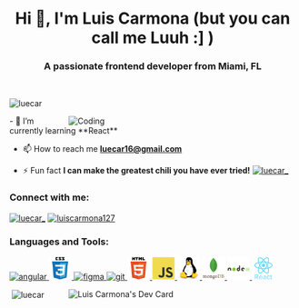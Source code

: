 <h1 align="center">Hi 👋, I'm Luis Carmona (but you can call me Luuh :] )</h1>
<h3 align="center">A passionate frontend developer from Miami, FL</h3>
<br>
<p align="left"> <img src="https://komarev.com/ghpvc/?username=luecar&label=Profile%20views&color=0e75b6&style=flat" alt="luecar" /> </p>

<!-- <p align="left">  </p> -->

<img align="right" alt="Coding" width="400" src="https://data.whicdn.com/images/271624292/original.gif">
- 🌱 I’m currently learning **React**

- 📫 How to reach me **luecar16@gmail.com**

- ⚡ Fun fact **I can make the greatest chili you have ever tried!**
<a href="https://twitter.com/luecar_" target="blank"><img src="https://img.shields.io/twitter/follow/luecar_?logo=twitter&style=for-the-badge" alt="luecar_" /></a>

<h3 align="left">Connect with me:</h3>

<p align="left">
<a href="https://twitter.com/luecar_" target="blank"><img align="center" src="https://raw.githubusercontent.com/rahuldkjain/github-profile-readme-generator/master/src/images/icons/Social/twitter.svg" alt="luecar_" height="30" width="40" /></a>
<a href="https://linkedin.com/in/luiscarmona127" target="blank"><img align="center" src="https://raw.githubusercontent.com/rahuldkjain/github-profile-readme-generator/master/src/images/icons/Social/linked-in-alt.svg" alt="luiscarmona127" height="30" width="40" /></a>
</p>

<h3 align="left">Languages and Tools:</h3>
<p align="left"> <a href="https://angular.io" target="_blank" rel="noreferrer"> <img src="https://angular.io/assets/images/logos/angular/angular.svg" alt="angular" width="40" height="40"/> </a> <a href="https://www.w3schools.com/css/" target="_blank" rel="noreferrer"> <img src="https://raw.githubusercontent.com/devicons/devicon/master/icons/css3/css3-original-wordmark.svg" alt="css3" width="40" height="40"/> </a> <a href="https://www.figma.com/" target="_blank" rel="noreferrer"> <img src="https://www.vectorlogo.zone/logos/figma/figma-icon.svg" alt="figma" width="40" height="40"/> </a> <a href="https://git-scm.com/" target="_blank" rel="noreferrer"> <img src="https://www.vectorlogo.zone/logos/git-scm/git-scm-icon.svg" alt="git" width="40" height="40"/> </a> <a href="https://www.w3.org/html/" target="_blank" rel="noreferrer"> <img src="https://raw.githubusercontent.com/devicons/devicon/master/icons/html5/html5-original-wordmark.svg" alt="html5" width="40" height="40"/> </a> <a href="https://developer.mozilla.org/en-US/docs/Web/JavaScript" target="_blank" rel="noreferrer"> <img src="https://raw.githubusercontent.com/devicons/devicon/master/icons/javascript/javascript-original.svg" alt="javascript" width="40" height="40"/> </a> <a href="https://www.linux.org/" target="_blank" rel="noreferrer"> <img src="https://raw.githubusercontent.com/devicons/devicon/master/icons/linux/linux-original.svg" alt="linux" width="40" height="40"/> </a> <a href="https://www.mongodb.com/" target="_blank" rel="noreferrer"> <img src="https://raw.githubusercontent.com/devicons/devicon/master/icons/mongodb/mongodb-original-wordmark.svg" alt="mongodb" width="40" height="40"/> </a> <a href="https://nodejs.org" target="_blank" rel="noreferrer"> <img src="https://raw.githubusercontent.com/devicons/devicon/master/icons/nodejs/nodejs-original-wordmark.svg" alt="nodejs" width="40" height="40"/> </a> <a href="https://reactjs.org/" target="_blank" rel="noreferrer"> <img src="https://raw.githubusercontent.com/devicons/devicon/master/icons/react/react-original-wordmark.svg" alt="react" width="40" height="40"/> </a> </p>

<a href="https://app.daily.dev/LuECar"><img align = "right" src="https://api.daily.dev/devcards/9cd3dfd5219d43d29e5a4b47ef5231dc.png?r=kku" width="400" alt="Luis Carmona's Dev Card"/></a>
<p>&nbsp;<img align="center" src="https://github-readme-stats.vercel.app/api?username=luecar&show_icons=true&locale=en" alt="luecar" /></p>
